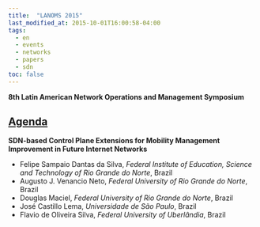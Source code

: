 ```yaml
---
title:  "LANOMS 2015"
last_modified_at: 2015-10-01T16:00:58-04:00
tags:
  - en
  - events
  - networks
  - papers
  - sdn
toc: false
---
```


**8th Latin American Network Operations and Management Symposium**

## [Agenda](http://www.lanoms.org/2015/17.html)


**SDN-based Control Plane Extensions for Mobility Management Improvement in Future Internet Networks**
 - Felipe Sampaio Dantas da Silva, *Federal Institute of Education, Science and Technology of Rio Grande do Norte*, Brazil 
 - Augusto J. Venancio Neto, *Federal University of Rio Grande do Norte*, Brazil
 - Douglas Maciel, *Federal University of Rio Grande do Norte*, Brazil
 - José Castillo Lema, *Universidade de São Paulo*, Brazil
 - Flavio de Oliveira Silva, *Federal University of Uberlândia*, Brazil


